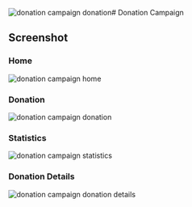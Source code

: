![donation campaign donation](https://github.com/syedfarhanreza/donation-campaign/assets/95230278/b63a5c66-7f93-44ee-83ea-776ccbbe7646)# Donation Campaign


## Screenshot
### Home
![donation campaign home](https://github.com/syedfarhanreza/donation-campaign/assets/95230278/1db0b5da-0a28-47e9-8e4a-551600c3b913)

### Donation
![donation campaign donation](https://github.com/syedfarhanreza/donation-campaign/assets/95230278/0c93e68f-eb18-4fbe-a89e-52575a942d75)

### Statistics
![donation campaign statistics](https://github.com/syedfarhanreza/donation-campaign/assets/95230278/c72ed2c0-f63d-4843-8661-2728a3c1a610)

### Donation Details
![donation campaign donation details](https://github.com/syedfarhanreza/donation-campaign/assets/95230278/42302a77-38ba-427a-aca3-de4156281b0c)





